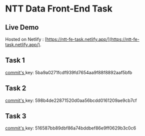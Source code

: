 # NTT Data Front-End Task

## Live Demo
Hosted on Netlify : [https://ntt-fe-task.netlify.app/](https://ntt-fe-task.netlify.app/).

## Task 1

[commit's ](https://github.com/aliihsansenel/ntt-fe-task/commit/5ba9a0271fcdf939fd7654aa9f88f8892aaf5bfb) key: 5ba9a0271fcdf939fd7654aa9f88f8892aaf5bfb

## Task 2

[commit's ](https://github.com/aliihsansenel/ntt-fe-task/commit/598b4de22871520d0aa56bcdd0161209ae9cb7cf) key: 598b4de22871520d0aa56bcdd0161209ae9cb7cf


## Task 3

[commit's ](https://github.com/aliihsansenel/ntt-fe-task/commit/516587bb89dbf86a74bddbef86e9ff0629b3c0c6) key: 516587bb89dbf86a74bddbef86e9ff0629b3c0c6

